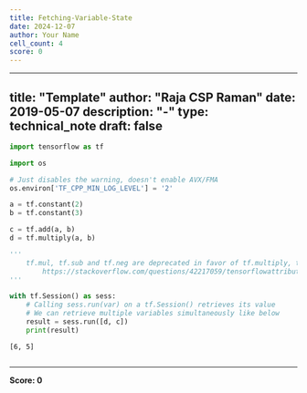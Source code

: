 ```yaml
---
title: Fetching-Variable-State
date: 2024-12-07
author: Your Name
cell_count: 4
score: 0
---
```


---
title: "Template"
author: "Raja CSP Raman"
date: 2019-05-07
description: "-"
type: technical_note
draft: false
---

```python
import tensorflow as tf

import os

# Just disables the warning, doesn't enable AVX/FMA
os.environ['TF_CPP_MIN_LOG_LEVEL'] = '2'
```


```python
a = tf.constant(2)
b = tf.constant(3)

c = tf.add(a, b)
d = tf.multiply(a, b)

'''
    tf.mul, tf.sub and tf.neg are deprecated in favor of tf.multiply, tf.subtract and tf.negative.
        https://stackoverflow.com/questions/42217059/tensorflowattributeerror-module-object-has-no-attribute-mul
'''

with tf.Session() as sess:
    # Calling sess.run(var) on a tf.Session() retrieves its value
    # We can retrieve multiple variables simultaneously like below
    result = sess.run([d, c])
    print(result)
```

    [6, 5]



```python

```


---
**Score: 0**